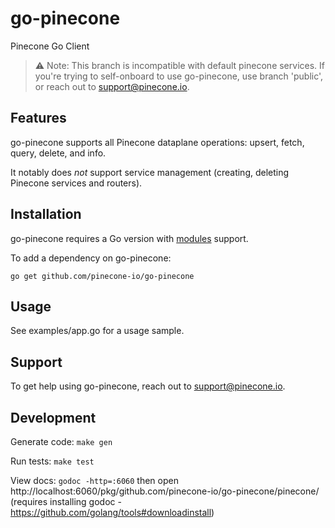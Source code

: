 # go-pinecone
Pinecone Go Client

> :warning: Note: This branch is incompatible with default pinecone services. If you're trying to self-onboard to use go-pinecone, use branch 'public', or reach out to support@pinecone.io.

## Features
go-pinecone supports all Pinecone dataplane operations: upsert, fetch, query, delete, and info.

It notably does *not* support service management (creating, deleting Pinecone services and routers). 

## Installation
go-pinecone requires a Go version with [modules](https://github.com/golang/go/wiki/Modules) support.

To add a dependency on go-pinecone:
```shell
go get github.com/pinecone-io/go-pinecone
```

## Usage
See examples/app.go for a usage sample.

## Support
To get help using go-pinecone, reach out to support@pinecone.io.

## Development
Generate code: `make gen`

Run tests: `make test`

View docs: `godoc -http=:6060` then open http://localhost:6060/pkg/github.com/pinecone-io/go-pinecone/pinecone/ (requires installing godoc - https://github.com/golang/tools#downloadinstall)
